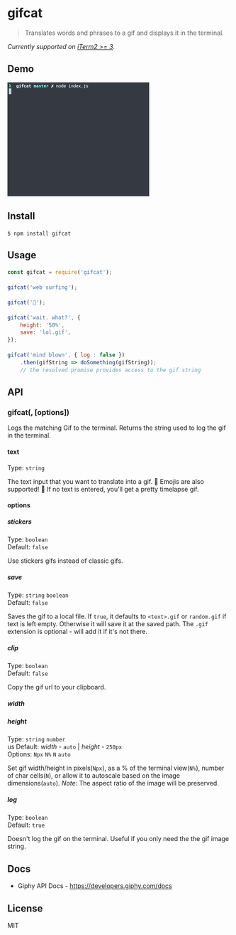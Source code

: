 # gifcat

>  Translates words and phrases to a gif and displays it in the terminal.

*Currently supported on [iTerm2 >= 3](https://www.iterm2.com/downloads.html).*

## Demo

![](./demo.gif)

## Install

```
$ npm install gifcat
```

## Usage

```js
const gifcat = require('gifcat');

gifcat('web surfing');

gifcat('🐰');

gifcat('wait. what?', { 
    height: '50%',
    save: 'lol.gif',  
});

gifcat('mind blown', { log : false })
    .then(gifString => doSomething(gifString));
    // the resolved promise provides access to the gif string
```

## API

### gifcat(<text>, [options])
 
Logs the matching Gif to the terminal. 
Returns the string used to log the gif in the terminal.

#### text

Type: `string` 

The text input that you want to translate into a gif. 🌈 Emojis are also supported! 🌈
If no text is entered, you'll get a pretty timelapse gif.

#### options

##### stickers

Type: `boolean`<br>
Default: `false`<br>

Use stickers gifs instead of classic gifs.

##### save 
Type: `string` `boolean`<br>
Default: `false`

Saves the gif to a local file.
If `true`, it defaults to `<text>.gif` or `random.gif` if text is left empty.
Otherwise it will save it at the saved path. The `.gif` extension is optional - will add it if it's not there. 

##### clip

Type: `boolean`<br>
Default: `false`

Copy the gif url to your clipboard.

##### width
##### height

Type: `string` `number`<br>us
Default: *width* - `auto` | *height* - `250px`<br>
Options: `Npx` `N%` `N` `auto`

Set gif width/height in pixels(`Npx`), as a % of the terminal view(`N%`), number of char cells(`N`), or allow it to autoscale based on the image dimensions(`auto`).
*Note*: The aspect ratio of the image will be preserved.

##### log
Type: `boolean`<br>
Default: `true`

Doesn't log the gif on the terminal. Useful if you only need the the gif image string.

## Docs

- Giphy API Docs - https://developers.giphy.com/docs

## License 

MIT